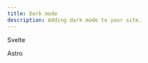 ```yaml
---
title: Dark mode
description: Adding dark mode to your site.
---
```


<script>
	import { LinkedCard } from '$lib/components/docs'
</script>

<div class="grid sm:grid-cols-2 gap-4 mt-8 sm:gap-6">
  <LinkedCard href="/docs/dark-mode/svelte">
    <p class="font-medium text-xl">Svelte</p>
  </LinkedCard>
  <LinkedCard href="/docs/dark-mode/astro">
    <p class="font-medium text-xl">Astro</p>
  </LinkedCard>
</div>